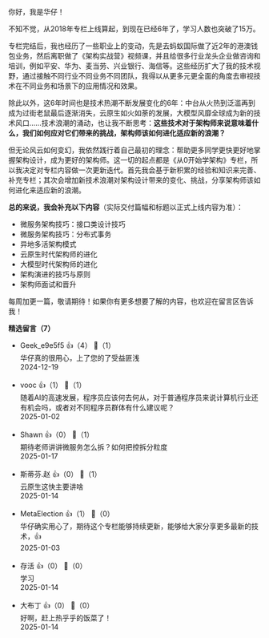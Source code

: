 你好，我是华仔！

不知不觉，从2018年专栏上线算起，到现在已经6年了，学习人数也突破了15万。

专栏完结后，我也经历了一些职业上的变动，先是去蚂蚁国际做了近2年的港澳钱包业务，然后离职做了《架构实战营》视频课，并且给很多行业龙头企业做咨询和培训，例如平安、华为、麦当劳、兴业银行、海信等。这些经历扩大了我的技术视野，通过接触不同行业不同业务不同团队，我得以从更多元更全面的角度去审视技术在不同业务和场景下的应用情况和效果。

除此以外，这6年时间也是技术热潮不断发展变化的6年：中台从火热到泛滥再到成为过街老鼠最后逐渐消失，云原生如火如荼的发展，大模型风靡全球成为新的技术风口……技术浪潮的涌动，也让我不断思考：**这些技术对于架构师来说意味着什么，我们如何应对它们带来的挑战，架构师该如何进化适应新的浪潮？**

但无论风云如何变幻，我依然践行着自己最初的理念：帮助更多同学更快更好地掌握架构设计，成为更好的架构师。这一切的起点都是《从0开始学架构》专栏，所以我决定对专栏内容做一次更新迭代。首先我会基于新积累的经验和知识来完善、补充专栏；其次会增加新技术浪潮对架构设计带来的变化、挑战，分享架构师该如何进化来适应新的浪潮。

**总的来说，我会补充以下内容**（实际交付篇幅和标题以正式上线内容为准）：

- 微服务架构技巧：接口类设计技巧
- 微服务架构技巧：分布式事务
- 异地多活架构模式
- 云原生时代架构师的进化
- 大模型时代架构师的进化
- 架构演进的技巧与原则
- 架构师面试和晋升

每周加更一篇，敬请期待！如果你有更多想要了解的内容，也欢迎在留言区告诉我！
<div><strong>精选留言（7）</strong></div><ul>
<li><span>Geek_e9e5f5</span> 👍（4） 💬（1）<div>华仔真的很用心，上了您的了受益匪浅</div>2024-12-19</li><br/><li><span>vooc</span> 👍（1） 💬（1）<div>随着AI的高速发展，程序员应该何去何从，对于普通程序员来说计算机行业还有机会吗，或者对不同程序员群体有什么建议呢？</div>2025-01-02</li><br/><li><span>Shawn</span> 👍（0） 💬（1）<div>期待老师讲讲微服务怎么拆？如何把控拆分粒度</div>2025-01-17</li><br/><li><span>斯蒂芬.赵</span> 👍（0） 💬（1）<div>云原生这快主要讲啥</div>2025-01-14</li><br/><li><span>MetaElection</span> 👍（1） 💬（0）<div>华仔确实用心了，期待这个专栏能够持续更新，能够给大家分享更多最新的技术，👍</div>2025-01-03</li><br/><li><span>存活</span> 👍（0） 💬（0）<div>学习</div>2025-01-14</li><br/><li><span>大布丁</span> 👍（0） 💬（0）<div>好啊，赶上热乎乎的饭菜了！</div>2025-01-14</li><br/>
</ul>